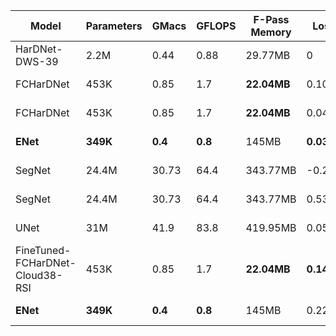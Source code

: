 | Model     |   Parameters  |   GMacs   |   GFLOPS  |   F-Pass Memory   |  Loss  |   IoU   |  Epoch |  Optimizer |  Criterion  | LR | Dataset |   Paper | Code |   Type  |
|-----------|---------------|-----------|-----------|-------------------|--------|---------|--------|------------|-------------|----|---------|---------|------|---------|
| HarDNet-DWS-39   |      2.2M         |     0.44      |     0.88      |        29.77MB           |  0 |   0 |  0  | N | N | N | 38-Cloud | [Link](https://drive.google.com/file/d/1_QFqasN4UEIzv5ku5JIzSHXH5JFrIkzF/view?usp=sharing) | [Code](https://github.com/PingoLH/Pytorch-HarDNet) | Classification |
| FCHarDNet |      453K         |     0.85      |     1.7      |        **22.04MB**           |  0.106 |   0 |  289  | Adam | DiceLoss | 0.1e-4 | 38-Cloud | [Link](https://drive.google.com/file/d/1_QFqasN4UEIzv5ku5JIzSHXH5JFrIkzF/view?usp=sharing) | [Code](https://github.com/PingoLH/FCHarDNet) | Segmentation |
| FCHarDNet |      453K         |     0.85      |     1.7      |        **22.04MB**           |  0.049 |   0 |  943  | Adam | DiceLoss | 0.1e-4 | 38-Cloud | [Link](https://drive.google.com/file/d/1_QFqasN4UEIzv5ku5JIzSHXH5JFrIkzF/view?usp=sharing) | [Code](https://github.com/PingoLH/FCHarDNet) | Segmentation |
| **ENet** |      **349K**         |     **0.4**     |     **0.8**      |        145MB           |  **0.038** |   0 |  982  | Adam | BCELoss | .1e-4 | 38-Cloud | [Link](https://drive.google.com/file/d/1v53ZwNO4281KSaDiBJIlkSCft5Zz480-/view?usp=sharing) | [Code](https://github.com/davidtvs/PyTorch-ENet) | Segmentation |
| SegNet |      24.4M         |     30.73      |     64.4     |        343.77MB           |  -0.250 |   0 |  281  | Adam | BCELoss | .1e-4 | 38-Cloud | [Link](https://drive.google.com/file/d/1jXhyW80IMargCt8IrNTsf9eAenrUcQvX/view?usp=sharing) | [Code](https://github.com/kwakuTM/SegNet) | Segmentation |
| SegNet |      24.4M         |     30.73      |     64.4     |        343.77MB           |  0.532 |   0 |  296  | SGD | BCELoss | .1e-4 | 38-Cloud | [Link](https://drive.google.com/file/d/1jXhyW80IMargCt8IrNTsf9eAenrUcQvX/view?usp=sharing) | [Code](https://github.com/kwakuTM/SegNet) | Segmentation |
| UNet |      31M         |     41.9      |     83.8     |        419.95MB           |  0.054 |   0 |  293  | Adam | DiceLoss | .1e-4 | 38-Cloud | [Link](https://drive.google.com/file/d/1vtO-1-Vnbg-kh56zGt0wPSNV0fzdyDfu/view?usp=sharing) | [Code](https://github.com/milesial/Pytorch-UNet) | Segmentation |
| FineTuned-FCHarDNet-Cloud38-RSI |      453K         |     0.85      |     1.7      |        **22.04MB**           |  **0.142** |   0 |  290  | Adam | DiceLoss | 0.1e-4 | 38-Cloud - RSI| [Link](https://drive.google.com/file/d/1_QFqasN4UEIzv5ku5JIzSHXH5JFrIkzF/view?usp=sharing) | [Code](https://github.com/PingoLH/FCHarDNet) | Segmentation |
| **ENet** |      **349K**         |     **0.4**     |     **0.8**      |        145MB           |  0.22 |   0 |  286  | Adam | BCELoss | .1e-4 | 38-Cloud | [Link](https://drive.google.com/file/d/1v53ZwNO4281KSaDiBJIlkSCft5Zz480-/view?usp=sharing) | [Code](https://github.com/davidtvs/PyTorch-ENet) | Segmentation |